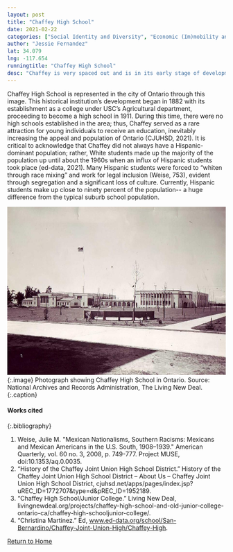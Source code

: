 ```yaml
---
layout: post
title: "Chaffey High School"
date: 2021-02-22
categories: ["Social Identity and Diversity", "Economic (Im)mobility and Class"]
author: "Jessie Fernandez"
lat: 34.079
lng: -117.654
runningtitle: "Chaffey High School"
desc: "Chaffey is very spaced out and is in its early stage of development."
---
```

Chaffey High School is represented in the city of Ontario through this image. This historical institution’s development began in 1882 with its establishment as a college under USC’s Agricultural department, proceeding to become a high school in 1911. During this time, there were no high schools established in the area; thus, Chaffey served as a rare attraction for young individuals to receive an education, inevitably increasing the appeal and population of Ontario (CJUHSD, 2021). It is critical to acknowledge that Chaffey did not always have a Hispanic-dominant population; rather, White students made up the majority of the population up until about the 1960s when an influx of Hispanic students took place (ed-data, 2021). Many Hispanic students were forced to “whiten through race mixing” and work for legal inclusion (Weise, 753), evident through segregation and a significant loss of culture. Currently, Hispanic students make up close to ninety percent of the population-- a huge difference from the typical suburb school population. 

![Chaffey High School](images/ChaffeyHighSchool_Pin2_image1.jpg)
   {:.image} 
Photograph showing Chaffey High School in Ontario. Source: National Archives and Records Administration, The Living New Deal.
   {:.caption} 


#### Works cited

{:.bibliography}
1. Weise, Julie M. "Mexican Nationalisms, Southern Racisms: Mexicans and Mexican Americans in the U.S. South, 1908–1939." American Quarterly, vol. 60 no. 3, 2008, p. 749-777. Project MUSE, doi:10.1353/aq.0.0035.
2. “History of the Chaffey Joint Union High School District.” History of the Chaffey Joint Union High School District – About Us – Chaffey Joint Union High School District, cjuhsd.net/apps/pages/index.jsp?uREC_ID=1772707&type=d&pREC_ID=1952189.
3. “Chaffey High School/Junior College.” Living New Deal, livingnewdeal.org/projects/chaffey-high-school-and-old-junior-college-ontario-ca/chaffey-high-schooljunior-college/.
4. “Christina Martinez.” Ed, www.ed-data.org/school/San-Bernardino/Chaffey-Joint-Union-High/Chaffey-High.

[Return to Home](https://uclachicanxstudies.github.io/BarrioSuburbanisms/)
